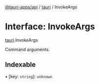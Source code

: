 [@tauri-apps/api](../index.md) / [tauri](../modules/tauri.md) / InvokeArgs

# Interface: InvokeArgs

[tauri](../modules/tauri.md).InvokeArgs

Command arguments.

## Indexable

▪ [key: `string`]: `unknown`
